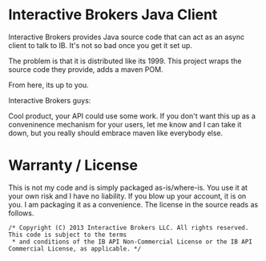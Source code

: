 # Interactive Brokers Java Client

Interactive Brokers provides Java source code that can act as an async client to talk to IB.  It's not so bad once you get it set up.

The problem is that it is distributed like its 1999.  This project wraps the source code they provide, adds a maven POM.

From here, its up to you.

Interactive Brokers guys:

Cool product, your API could use some work.  If you don't want this up as a conveninence mechanism for your users, let me know and I can take it down, but you really should embrace maven like everybody else.

# Warranty / License

This is not my code and is simply packaged as-is/where-is.  You use it at your own risk and I have no liability.  If you blow up
your account, it is on you.  I am packaging it as a convenience.  The license in the source reads as follows.

```
/* Copyright (C) 2013 Interactive Brokers LLC. All rights reserved.  This code is subject to the terms
 * and conditions of the IB API Non-Commercial License or the IB API Commercial License, as applicable. */
```
